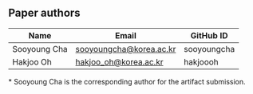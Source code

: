 ## Paper authors
| Name | Email | GitHub ID
| ------------- |-------------| -----|
| Sooyoung Cha | sooyoungcha@korea.ac.kr  | sooyoungcha
| Hakjoo Oh |      hakjoo_oh@korea.ac.kr  | hakjoooh

\* Sooyoung Cha is the corresponding author for the artifact submission.